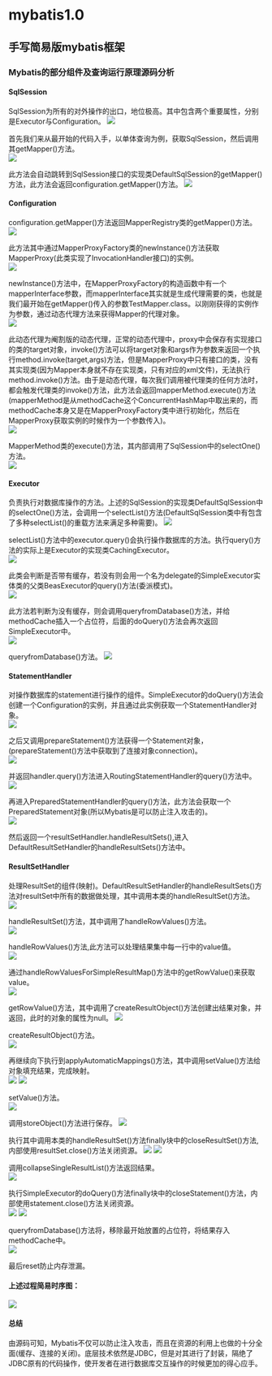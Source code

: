 # mybatis1.0
  
## 手写简易版mybatis框架  
  
### Mybatis的部分组件及查询运行原理源码分析  
  
#### SqlSession  
SqlSession为所有的对外操作的出口，地位极高。其中包含两个重要属性，分别是Executor与Configuration。 
![](https://github.com/YufeizhangRay/image/blob/master/Mybatis/Mybatis%E6%9E%B6%E6%9E%84%E5%9B%BE.jpeg)   
  
首先我们来从最开始的代码入手，以单体查询为例，获取SqlSession，然后调用其getMapper()方法。  
![](https://github.com/YufeizhangRay/image/blob/master/Mybatis/getMapper.jpeg)  
  
此方法会自动跳转到SqlSession接口的实现类DefaultSqlSession的getMapper()方法，此方法会返回configuration.getMapper()方法。 
![](https://github.com/YufeizhangRay/image/blob/master/Mybatis/sessionGetMapper.jpeg)  
  
#### Configuration  
configuration.getMapper()方法返回MapperRegistry类的getMapper()方法。  
![](https://github.com/YufeizhangRay/image/blob/master/Mybatis/configGetMapper.jpeg)    
  
此方法其中通过MapperProxyFactory类的newInstance()方法获取MapperProxy(此类实现了InvocationHandler接口)的实例。  
![](https://github.com/YufeizhangRay/image/blob/master/Mybatis/registryGetMapper.jpeg)  
  
newInstance()方法中，在MapperProxyFactory的构造函数中有一个mapperInterface参数，而mapperInterface其实就是生成代理需要的类，也就是我们最开始在getMapper()传入的参数TestMapper.class。以刚刚获得的实例作为参数，通过动态代理方法来获得Mapper的代理对象。  
![](https://github.com/YufeizhangRay/image/blob/master/Mybatis/MapperProxyFactory.jpeg)  
  
此动态代理为阉割版的动态代理，正常的动态代理中，proxy中会保存有实现接口的类的target对象，invoke()方法可以将target对象和args作为参数来返回一个执行method.invoke(target,args)方法，但是MapperProxy中只有接口的类，没有其实现类(因为Mapper本身就不存在实现类，只有对应的xml文件)，无法执行method.invoke()方法。由于是动态代理，每次我们调用被代理类的任何方法时，都会触发代理类的invoke()方法，此方法会返回mapperMethod.execute()方法(mapperMethod是从methodCache这个ConcurrentHashMap中取出来的，而methodCache本身又是在MapperProxyFactory类中进行初始化，然后在MapperProxy获取实例的时候作为一个参数传入)。   
![](https://github.com/YufeizhangRay/image/blob/master/Mybatis/invoke.jpeg)  
  
MapperMethod类的execute()方法，其内部调用了SqlSession中的selectOne()方法。  
![](https://github.com/YufeizhangRay/image/blob/master/Mybatis/execute.jpeg)  
      
#### Executor  
负责执行对数据库操作的方法。上述的SqlSession的实现类DefaultSqlSession中的selectOne()方法，会调用一个selectList()方法(DefaultSqlSession类中有包含了多种selectList()的重载方法来满足多种需要)。
![](https://github.com/YufeizhangRay/image/blob/master/Mybatis/selectOne.jpeg)   
  
selectList()方法中的executor.query()会执行操作数据库的方法。执行query()方法的实际上是Executor的实现类CachingExecutor。  
![](https://github.com/YufeizhangRay/image/blob/master/Mybatis/selectList.jpeg)  
  
此类会判断是否带有缓存，若没有则会用一个名为delegate的SimpleExecutor实体类的父类BeasExecutor的query()方法(委派模式)。  
![](https://github.com/YufeizhangRay/image/blob/master/Mybatis/querydelegate.jpeg)  
  
此方法若判断为没有缓存，则会调用queryfromDatabase()方法，并给methodCache插入一个占位符，后面的doQuery()方法会再次返回SimpleExecutor中。  
![](https://github.com/YufeizhangRay/image/blob/master/Mybatis/queryFather.jpeg)  
   
queryfromDatabase()方法。
![](https://github.com/YufeizhangRay/image/blob/master/Mybatis/queryFromDatabase.jpeg)  
  
#### StatementHandler  
对操作数据库的statement进行操作的组件。SimpleExecutor的doQuery()方法会创建一个Configuration的实例，并且通过此实例获取一个StatementHandler对象。  
![](https://github.com/YufeizhangRay/image/blob/master/Mybatis/doQuery.jpeg)  
  
之后又调用prepareStatement()方法获得一个Statement对象，(prepareStatement()方法中获取到了连接对象connection)。  
![](https://github.com/YufeizhangRay/image/blob/master/Mybatis/preparementStatement.jpeg)  
  
并返回handler.query()方法进入RoutingStatementHandler的query()方法中。  
![](https://github.com/YufeizhangRay/image/blob/master/Mybatis/query.jpeg)  
  
再进入PreparedStatementHandler的query()方法，此方法会获取一个PreparedStatement对象(所以Mybatis是可以防止注入攻击的)。  
![](https://github.com/YufeizhangRay/image/blob/master/Mybatis/queryResultSet.jpeg)  
  
然后返回一个resultSetHandler.handleResultSets(),进入DefaultResultSetHandler的handleResultSets()方法中。  
      
#### ResultSetHandler  
处理ResultSet的组件(映射)。DefaultResultSetHandler的handleResultSets()方法对resultSet中所有的数据做处理，其中调用本类的handleResultSet()方法。    
![](https://github.com/YufeizhangRay/image/blob/master/Mybatis/handleResultSets.jpeg)  
  
handleResultSet()方法，其中调用了handleRowValues()方法。  
![](https://github.com/YufeizhangRay/image/blob/master/Mybatis/handleResultSet.jpeg)  
  
handleRowValues()方法,此方法可以处理结果集中每一行中的value值。  
![](https://github.com/YufeizhangRay/image/blob/master/Mybatis/handleRowValues.jpeg)  
  
通过handleRowValuesForSimpleResultMap()方法中的getRowValue()来获取value。  
![](https://github.com/YufeizhangRay/image/blob/master/Mybatis/handleRowValuesForSimpleResultMap.jpeg)  
  
getRowValue()方法，其中调用了createResultObject()方法创建出结果对象，并返回，此时的对象的属性为null。
![](https://github.com/YufeizhangRay/image/blob/master/Mybatis/getRowValue.jpeg)  
  
createResultObject()方法。  
![](https://github.com/YufeizhangRay/image/blob/master/Mybatis/createResultObject.jpeg)  
  
再继续向下执行到applyAutomaticMappings()方法，其中调用setValue()方法给对象填充结果，完成映射。    
![](https://github.com/YufeizhangRay/image/blob/master/Mybatis/applyAutomaticMapping1.jpeg)
![](https://github.com/YufeizhangRay/image/blob/master/Mybatis/applyAutomaticMapping2.jpeg)   
  
setValue()方法。  
![](https://github.com/YufeizhangRay/image/blob/master/Mybatis/setValue.jpeg)  
  
调用storeObject()方法进行保存。 
![](https://github.com/YufeizhangRay/image/blob/master/Mybatis/stroeObject.jpeg)  
  
执行其中调用本类的handleResultSet()方法finally块中的closeResultSet()方法,内部使用resultSet.close()方法关闭资源。
![](https://github.com/YufeizhangRay/image/blob/master/Mybatis/closeResultSet.jpeg)
![](https://github.com/YufeizhangRay/image/blob/master/Mybatis/closeResultSetBody.jpeg)  
  
调用collapseSingleResultList()方法返回结果。  
![](https://github.com/YufeizhangRay/image/blob/master/Mybatis/collapseSingleResultLIst.jpeg)  
  
执行SimpleExecutor的doQuery()方法finally块中的closeStatement()方法，内部使用statement.close()方法关闭资源。  
![](https://github.com/YufeizhangRay/image/blob/master/Mybatis/closeStatement.jpeg)
![](https://github.com/YufeizhangRay/image/blob/master/Mybatis/closeStatementBody.jpeg)  
  
queryfromDatabase()方法将，移除最开始放置的占位符，将结果存入methodCache中。  
![](https://github.com/YufeizhangRay/image/blob/master/Mybatis/localCache.jpeg)  
  
最后reset防止内存泄漏。  
  
#### 上述过程简易时序图：    
![](https://github.com/YufeizhangRay/image/blob/master/Mybatis/Mybatis%E7%AE%80%E6%98%93%E6%97%B6%E5%BA%8F%E5%9B%BE.jpeg)  
  
#### 总结
由源码可知，Mybatis不仅可以防止注入攻击，而且在资源的利用上也做的十分全面(缓存、连接的关闭)。底层技术依然是JDBC，但是对其进行了封装，隔绝了JDBC原有的代码操作，使开发者在进行数据库交互操作的时候更加的得心应手。
